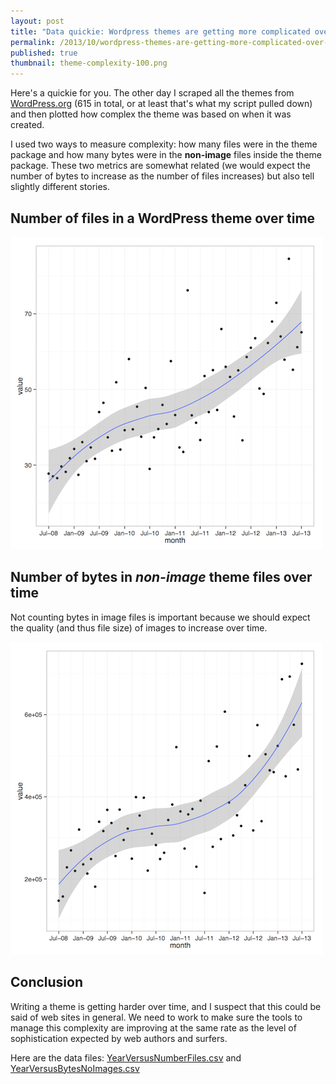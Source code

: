 ```yaml
---
layout: post
title: "Data quickie: Wordpress themes are getting more complicated over time"
permalink: /2013/10/wordpress-themes-are-getting-more-complicated-over-time
published: true
thumbnail: theme-complexity-100.png
---
```


Here's a quickie for you. The other day I scraped all the themes from
[WordPress.org](http://www.wordpress.org) (615 in total, or at least that's what my
script pulled down) and then plotted how complex the theme was based on when it
was created.

I used two ways to measure complexity: how many files were in the theme package
and how many bytes were in the **non-image** files inside the theme package.
These two metrics are somewhat related (we would expect the number of bytes to
increase as the number of files increases) but also tell slightly different
stories. 

## Number of files in a WordPress theme over time

![Time versus Number of Files](/experiments/wordpress-theme-complexity/year-versus-num-files.png "Time versus Number of Files")

## Number of bytes in *non-image* theme files over time

Not counting bytes in image files is important because we should expect the
quality (and thus file size) of images to increase over time.

![Time versus Bytes](/experiments/wordpress-theme-complexity/year-versus-bytes-no-images.png "Time versus Bytes")

## Conclusion

Writing a theme is getting harder over time, and I suspect that this
could be said of web sites in general. We need to work to make sure the
tools to manage this complexity are improving at the same rate as the
level of sophistication expected by web authors and surfers.

Here are the data files:
[YearVersusNumberFiles.csv](/experiments/wordpress-theme-complexity/YearVersusNumFiles.csv)
and
[YearVersusBytesNoImages.csv](/experiments/wordpress-theme-complexity/YearVersusBytesNoImages.csv)
